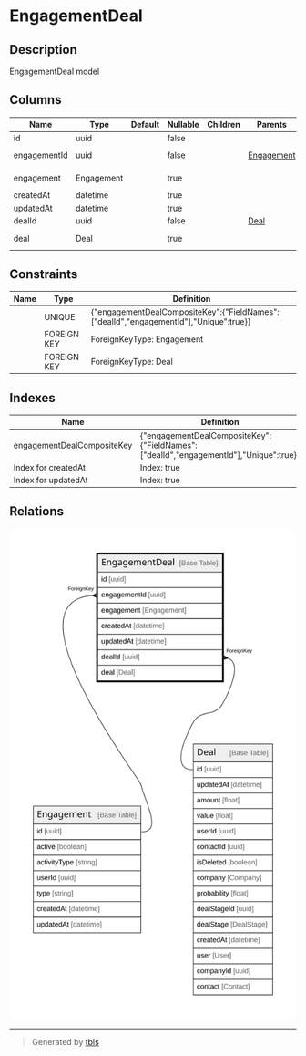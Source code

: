 # EngagementDeal

## Description

EngagementDeal model

## Columns

| Name | Type | Default | Nullable | Children | Parents | Comment |
| ---- | ---- | ------- | -------- | -------- | ------- | ------- |
| id | uuid |  | false |  |  |  |
| engagementId | uuid |  | false |  | [Engagement](Engagement.md) | Engagement ID |
| engagement | Engagement |  | true |  |  | Link to the Engagement |
| createdAt | datetime |  | true |  |  | createdAt |
| updatedAt | datetime |  | true |  |  | updatedAt |
| dealId | uuid |  | false |  | [Deal](Deal.md) | Deal ID |
| deal | Deal |  | true |  |  | Link to the Deal |

## Constraints

| Name | Type | Definition |
| ---- | ---- | ---------- |
|  | UNIQUE | {"engagementDealCompositeKey":{"FieldNames":["dealId","engagementId"],"Unique":true}} |
|  | FOREIGN KEY | ForeignKeyType: Engagement |
|  | FOREIGN KEY | ForeignKeyType: Deal |

## Indexes

| Name | Definition |
| ---- | ---------- |
| engagementDealCompositeKey | {"engagementDealCompositeKey":{"FieldNames":["dealId","engagementId"],"Unique":true}} |
| Index for createdAt | Index: true |
| Index for updatedAt | Index: true |

## Relations

![er](EngagementDeal.svg)

---

> Generated by [tbls](https://github.com/k1LoW/tbls)
